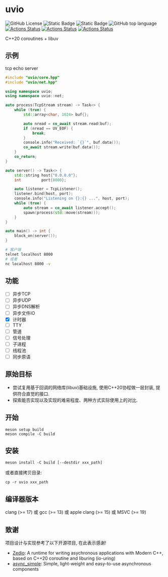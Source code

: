 # uvio

![GitHub License](https://img.shields.io/github/license/uchenily/uvio)
![Static Badge](https://img.shields.io/badge/c%2B%2B20-Coroutines-orange)
![Static Badge](https://img.shields.io/badge/standard-c%2B%2B20-blue?logo=cplusplus)
![GitHub top language](https://img.shields.io/github/languages/top/uchenily/uvio)
[![Actions Status](https://github.com/uchenily/uvio/actions/workflows/linux.yaml/badge.svg?branch=main)](https://github.com/uchenily/uvio/actions)
[![Actions Status](https://github.com/uchenily/uvio/actions/workflows/macos.yaml/badge.svg?branch=main)](https://github.com/uchenily/uvio/actions)
[![Actions Status](https://github.com/uchenily/uvio/actions/workflows/windows.yaml/badge.svg?branch=main)](https://github.com/uchenily/uvio/actions)


C++20 coroutines + libuv

## 示例

tcp echo server

```C++
#include "uvio/core.hpp"
#include "uvio/net.hpp"

using namespace uvio;
using namespace uvio::net;

auto process(TcpStream stream) -> Task<> {
    while (true) {
        std::array<char, 1024> buf{};

        auto nread = co_await stream.read(buf);
        if (nread == UV_EOF) {
            break;
        }
        console.info("Received: `{}`", buf.data());
        co_await stream.write(buf.data());
    }
    co_return;
}

auto server() -> Task<> {
    std::string host{"0.0.0.0"};
    int         port{8000};

    auto listener = TcpListener();
    listener.bind(host, port);
    console.info("Listening on {}:{} ...", host, port);
    while (true) {
        auto stream = co_await listener.accept();
        spawn(process(std::move(stream)));
    }
}

auto main() -> int {
    block_on(server());
}

```

```bash
# 客户端
telnet localhost 8000
# 或者
nc localhost 8000 -v
```

## 功能

- [ ] 异步TCP
- [ ] 异步UDP
- [ ] 异步DNS解析
- [ ] 异步文件IO
- [x] 计时器
- [ ] TTY
- [ ] 管道
- [ ] 信号处理
- [ ] 子进程
- [ ] 线程池
- [ ] 同步原语

## 原始目标

- 尝试复用基于回调的网络库(libuv)基础设施, 使用C++20协程做一层封装, 提供符合直觉的接口.
- 探索能否实现以及实现的难易程度、两种方式实际使用上的对比.

## 开始

```shell
meson setup build
meson compile -C build
```

## 安装

```shell
meson install -C build [--destdir xxx_path]
```

或者直接拷贝目录:

```shell
cp -r uvio xxx_path
```

## 编译器版本

clang (>= 17) 或 gcc (>= 13) 或 apple clang (>= 15) 或 MSVC (>= 19)

## 致谢

项目设计与实现参考了以下开源项目, 在此表示感谢!

- [Zedio](https://github.com/8sileus/zedio): A runtime for writing asychronous applications with Modern C++, based on C++20 coroutine and liburing (io-uring)
- [async_simple](https://github.com/alibaba/async_simple): Simple, light-weight and easy-to-use asynchronous components
